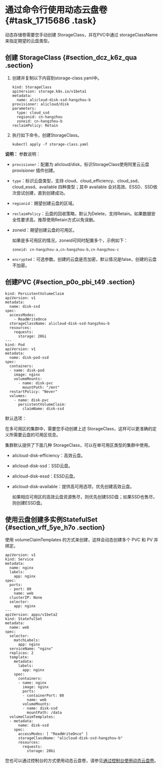 # 通过命令行使用动态云盘卷 {#task_1715686 .task}

动态存储卷需要您手动创建 StorageClass，并在PVC中通过 storageClassName 来指定期望的云盘类型。

## 创建 StorageClass {#section_dcz_k6z_qua .section}

1.  创建并复制以下内容到storage-class.yaml中。 

    ``` {#codeblock_dk0_tk7_sqi}
    kind: StorageClass
    apiVersion: storage.k8s.io/v1beta1
    metadata:
      name: alicloud-disk-ssd-hangzhou-b
    provisioner: alicloud/disk
    parameters:
      type: cloud_ssd
      regionid: cn-hangzhou
      zoneid: cn-hangzhou-b
    reclaimPolicy: Retain
    ```

2.  执行如下命令，创建StorageClass。 

    ``` {#codeblock_mrv_2c8_lnh}
    kubectl apply -f storage-class.yaml
    ```


**说明：** 参数说明：

-   `provisioner`：配置为 alicloud/disk，标识StorageClass使用阿里云云盘 provisioner 插件创建。
-   `type`：标识云盘类型，支持 cloud、cloud\_efficiency、cloud\_ssd、cloud\_essd、available 四种类型；其中 available 会对高效、ESSD、SSD依次尝试创建，直到创建成功。
-   `regionid`：期望创建云盘的区域。
-   `reclaimPolicy`：云盘的回收策略，默认为Delete，支持Retain。如果数据安全性要求高，推荐使用Retain方式以免误删。
-   zoneid：期望创建云盘的可用区。

    如果是多可用区的情况，zoneid可同时配置多个，示例如下：

    ``` {#codeblock_n6t_c9v_ze7}
    zoneid: cn-hangzhou-a,cn-hangzhou-b,cn-hangzhou-c
    ```

-   `encrypted`：可选参数。创建的云盘是否加密，默认情况是false，创建的云盘不加密。

## 创建PVC {#section_p0o_pbi_t49 .section}

``` {#codeblock_z4f_dns_8jw}
kind: PersistentVolumeClaim
apiVersion: v1
metadata:
  name: disk-ssd
spec:
  accessModes:
    - ReadWriteOnce
  storageClassName: alicloud-disk-ssd-hangzhou-b
  resources:
    requests:
      storage: 20Gi
---
kind: Pod
apiVersion: v1
metadata:
  name: disk-pod-ssd
spec:
  containers:
  - name: disk-pod
    image: nginx
    volumeMounts:
      - name: disk-pvc
        mountPath: "/mnt"
  restartPolicy: "Never"
  volumes:
    - name: disk-pvc
      persistentVolumeClaim:
        claimName: disk-ssd
```

默认选项：

在多可用区的集群中，需要您手动创建上述 StorageClass，这样可以更准确的定义所需要云盘的可用区信息。

集群默认提供了下面几种 StorageClass，可以在单可用区类型的集群中使用。

-   alicloud-disk-efficiency：高效云盘。
-   alicloud-disk-ssd：SSD云盘。
-   alicloud-disk-essd：ESSD云盘。
-   alicloud-disk-available：提供高可用选项，优先创建高效云盘。

    如果相应可用区的高效云盘资源售尽，则优先创建SSD盘；如果SSD也售尽，则创建ESSD盘。


## 使用云盘创建多实例StatefulSet {#section_vff_5ye_h7o .section}

使用 volumeClaimTemplates 的方式来创建，这样会动态创建多个 PVC 和 PV 并绑定。

``` {#codeblock_jr3_rut_sv4}
apiVersion: v1
kind: Service
metadata:
  name: nginx
  labels:
    app: nginx
spec:
  ports:
  - port: 80
    name: web
  clusterIP: None
  selector:
    app: nginx
---
apiVersion: apps/v1beta2
kind: StatefulSet
metadata:
  name: web
spec:
  selector:
    matchLabels:
      app: nginx
  serviceName: "nginx"
  replicas: 2
  template:
    metadata:
      labels:
        app: nginx
    spec:
      containers:
      - name: nginx
        image: nginx
        ports:
        - containerPort: 80
          name: web
        volumeMounts:
        - name: disk-ssd
          mountPath: /data
  volumeClaimTemplates:
  - metadata:
      name: disk-ssd
    spec:
      accessModes: [ "ReadWriteOnce" ]
      storageClassName: "alicloud-disk-ssd-hangzhou-b"
      resources:
        requests:
          storage: 20Gi
```

您也可以通过控制台的方式使用动态云盘卷，请参见[通过控制台使用动态云盘卷](cn.zh-CN/Kubernetes集群用户指南/存储管理-Flexvolume/云盘存储卷/通过控制台使用动态云盘卷.md#)。

